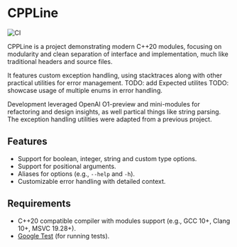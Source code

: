 # CPPLine

![CI](https://github.com/ghsi011/CPPLine/actions/workflows/ci.yml/badge.svg)

CPPLine is a project demonstrating modern C++20 modules, focusing on modularity and clean separation of interface and implementation, much like traditional headers and source files.

It features custom exception handling, using stacktraces along with other practical utilities for error management.
TODO: add Expected utilites
TODO: showcase usage of multiple enums in error handling.

Development leveraged OpenAI O1-preview and mini-modules for refactoring and design insights, as well partical things like string parsing. 
The exception handling utilities were adapted from a previous project.

## Features

- Support for boolean, integer, string and custom type options.
- Support for positional arguments.
- Aliases for options (e.g., `--help` and `-h`).
- Customizable error handling with detailed context.

## Requirements

- C++20 compatible compiler with modules support (e.g., GCC 10+, Clang 10+, MSVC 19.28+).
- [Google Test](https://github.com/google/googletest) (for running tests).
